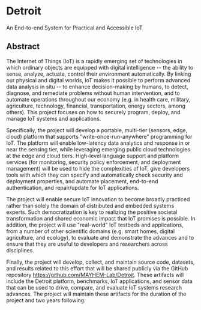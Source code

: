 # Detroit
An End-to-end System for Practical and Accessible IoT

## Abstract
The Internet of Things (IoT) is a rapidly emerging set of technologies in which ordinary objects are equipped with digital intelligence -- the ability to sense, analyze, actuate, control their environment automatically.   By linking our physical and digital worlds, IoT makes it possible to perform advanced data analysis in situ -- to enhance decision-making by humans, to detect, diagnose, and remediate problems without human intervention, and to automate operations throughout our economy (e.g. in health care, military, agriculture, technology, financial, transportation, energy sectors, among others). This project focuses on how to securely program, deploy, and manage IoT systems and applications. 

Specifically, the project will develop a portable, multi-tier (sensors, edge, cloud) platform that supports "write-once-run-anywhere" programming for IoT. The platform will enable low-latency data analytics and response in or near the sensing tier, while leveraging emerging public cloud technologies at the edge and cloud tiers.  High-level language support and platform services (for monitoring, security policy enforcement, and deployment management) will be used to hide the complexities of IoT, give developers tools with which they can specify and automatically check security and deployment properties, and automate placement, end-to-end authentication, and repair/update for IoT applications. 

The project will enable secure IoT innovation to become broadly practiced rather than solely the domain of distributed and embedded systems experts. Such democratization is key to realizing the positive societal transformation and shared economic impact that IoT promises is possible. In addition, the project will use "real-world" IoT testbeds and applications, from a number of other scientific domains (e.g. smart homes, digital agriculture, and ecology), to evaluate and demonstrate the advances and to ensure that they are useful to developers and researchers across disciplines.

Finally, the project will develop, collect, and maintain source code, datasets, and results related to this effort that will be shared publicly via the GitHub repository https://github.com/MAYHEM-Lab/Detroit. These artifacts will include the Detroit platform, benchmarks, IoT applications, and sensor data that can be used to drive, compare, and evaluate IoT systems research advances.  The project will maintain these artifacts for the duration of the project and two years following.

